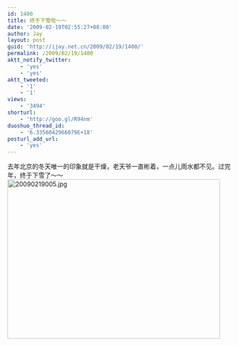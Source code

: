 ```yaml
---
id: 1400
title: 终于下雪啦～～
date: '2009-02-19T02:55:27+08:00'
author: Jay
layout: post
guid: 'http://ijay.net.cn/2009/02/19/1400/'
permalink: /2009/02/19/1400
aktt_notify_twitter:
    - 'yes'
    - 'yes'
aktt_tweeted:
    - '1'
    - '1'
views:
    - '3494'
shorturl:
    - 'http://goo.gl/R94nm'
duoshuo_thread_id:
    - '6.3356042966079E+18'
posturl_add_url:
    - 'yes'
---
```


去年北京的冬天唯一的印象就是干燥，老天爷一直彬着，一点儿雨水都不见。过完年，终于下雪了～～
<img class="alignnone size-medium wp-image-1399" title="20090219005.jpg" src="http://www.jayxu.com/log/wp-content/uploads/2009/02/20090219005.jpg" alt="20090219005.jpg" width="480" height="360" />